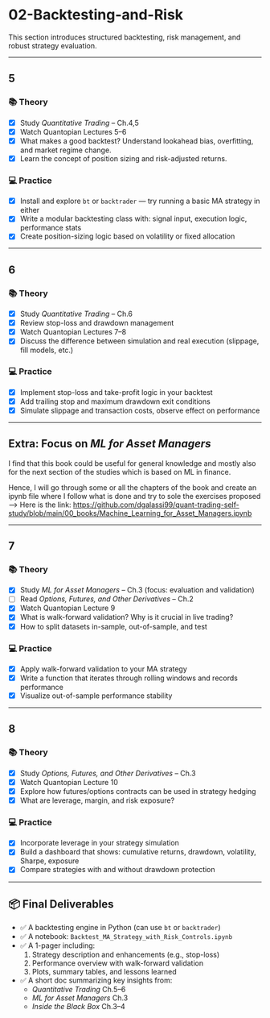 # 02-Backtesting-and-Risk

This section introduces structured backtesting, risk management, and robust strategy evaluation.

---

## 5

### 📚 Theory
- [x] Study *Quantitative Trading* – Ch.4,5   
- [x] Watch Quantopian Lectures 5–6  
- [x] What makes a good backtest? Understand lookahead bias, overfitting, and market regime change.  
- [x] Learn the concept of position sizing and risk-adjusted returns.

### 💻 Practice
- [x] Install and explore `bt` or `backtrader` — try running a basic MA strategy in either  
- [x] Write a modular backtesting class with: signal input, execution logic, performance stats  
- [x] Create position-sizing logic based on volatility or fixed allocation  

---

## 6 

### 📚 Theory
- [x] Study *Quantitative Trading* – Ch.6    
- [x] Review stop-loss and drawdown management  
- [x] Watch Quantopian Lectures 7–8  
- [x] Discuss the difference between simulation and real execution (slippage, fill models, etc.)

### 💻 Practice
- [x] Implement stop-loss and take-profit logic in your backtest  
- [x] Add trailing stop and maximum drawdown exit conditions  
- [x] Simulate slippage and transaction costs, observe effect on performance  

---

## Extra: Focus on *ML for Asset Managers*
I find that this book could be useful for general knowledge and mostly also for the next section of the studies which is based on ML in finance.

Hence, I will go through some or all the chapters of the book and create an ipynb file where I follow what is done and try to sole the exercises proposed --> Here is the link: https://github.com/dgalassi99/quant-trading-self-study/blob/main/00_books/Machine_Learning_for_Asset_Managers.ipynb

---
## 7

### 📚 Theory
- [x] Study *ML for Asset Managers* – Ch.3 (focus: evaluation and validation)  
- [ ] Read *Options, Futures, and Other Derivatives* – Ch.2  
- [x] Watch Quantopian Lecture 9  
- [x] What is walk-forward validation? Why is it crucial in live trading?  
- [x] How to split datasets in-sample, out-of-sample, and test

### 💻 Practice
- [x] Apply walk-forward validation to your MA strategy  
- [x] Write a function that iterates through rolling windows and records performance  
- [x] Visualize out-of-sample performance stability  

---

## 8

### 📚 Theory  
- [x] Study *Options, Futures, and Other Derivatives* – Ch.3  
- [x] Watch Quantopian Lecture 10  
- [x] Explore how futures/options contracts can be used in strategy hedging  
- [x] What are leverage, margin, and risk exposure?

### 💻 Practice
- [x] Incorporate leverage in your strategy simulation  
- [x] Build a dashboard that shows: cumulative returns, drawdown, volatility, Sharpe, exposure  
- [x] Compare strategies with and without drawdown protection  

---

## 📦 Final Deliverables  
- ✅ A backtesting engine in Python (can use `bt` or `backtrader`)  
- ✅ A notebook: `Backtest_MA_Strategy_with_Risk_Controls.ipynb`  
- ✅ A 1-pager including:
  1. Strategy description and enhancements (e.g., stop-loss)  
  2. Performance overview with walk-forward validation  
  3. Plots, summary tables, and lessons learned  
- ✅ A short doc summarizing key insights from:
  - *Quantitative Trading* Ch.5–6  
  - *ML for Asset Managers* Ch.3  
  - *Inside the Black Box* Ch.3–4  

